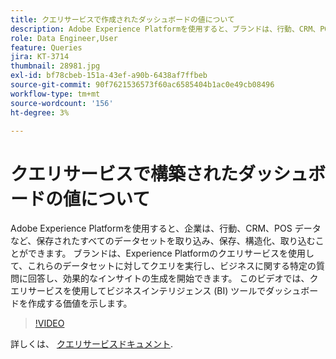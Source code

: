 ```yaml
---
title: クエリサービスで作成されたダッシュボードの値について
description: Adobe Experience Platformを使用すると、ブランドは、行動、CRM、POS データなど、保存されているすべてのデータセットを取り込み、保存、構造化、取り込みできます。 ブランドは、Experience Platformのクエリサービスを使用して、これらのデータセットに対してクエリを実行し、ビジネスに関する特定の質問に回答し、効果的なインサイトの生成を開始できます。 このビデオでは、クエリサービスを使用してビジネスインテリジェンス (BI) ツールでダッシュボードを作成する価値を示します。
role: Data Engineer,User
feature: Queries
jira: KT-3714
thumbnail: 28981.jpg
exl-id: bf78cbeb-151a-43ef-a90b-6438af7ffbeb
source-git-commit: 90f7621536573f60ac6585404b1ac0e49cb08496
workflow-type: tm+mt
source-wordcount: '156'
ht-degree: 3%

---
```


# クエリサービスで構築されたダッシュボードの値について

Adobe Experience Platformを使用すると、企業は、行動、CRM、POS データなど、保存されたすべてのデータセットを取り込み、保存、構造化、取り込むことができます。 ブランドは、Experience Platformのクエリサービスを使用して、これらのデータセットに対してクエリを実行し、ビジネスに関する特定の質問に回答し、効果的なインサイトの生成を開始できます。 このビデオでは、クエリサービスを使用してビジネスインテリジェンス (BI) ツールでダッシュボードを作成する価値を示します。

>[!VIDEO](https://video.tv.adobe.com/v/28981?quality=12&learn=on)

詳しくは、 [クエリサービスドキュメント](https://experienceleague.adobe.com/docs/experience-platform/query/home.html?lang=ja).

